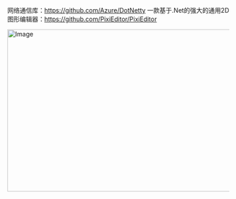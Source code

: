 网络通信库：https://github.com/Azure/DotNetty
一款基于.Net的强大的通用2D图形编辑器：https://github.com/PixiEditor/PixiEditor

<img width="616" height="369" alt="Image" src="https://github.com/user-attachments/assets/4410e88b-65d4-41d1-81d0-e9eaab917dde" />
